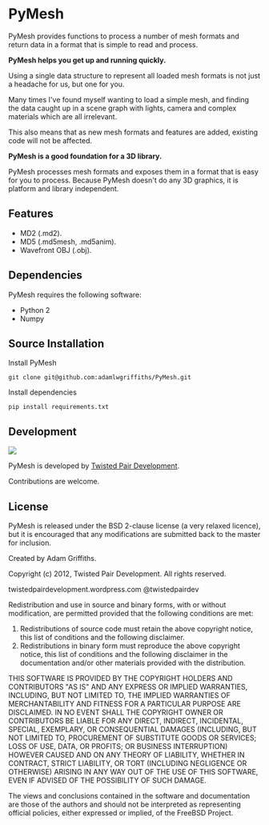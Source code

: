 PyMesh
======

PyMesh provides functions to process a number of mesh formats and return data in a format that is simple to read and
process.

__PyMesh helps you get up and running quickly.__

Using a single data structure to represent all loaded mesh formats is not just a headache for us, but one for you.

Many times I've found myself wanting to load a simple mesh, and finding the data caught up in a scene graph with lights, camera and complex materials which are all irrelevant.

This also means that as new mesh formats and features are added, existing code will not be affected.


__PyMesh is a good foundation for a 3D library.__

PyMesh processes mesh formats and exposes them in a format that is easy for you to process.
Because PyMesh doesn't do any 3D graphics, it is platform and library independent.


Features
--------

   * MD2 (.md2).
   * MD5 (.md5mesh, .md5anim).
   * Wavefront OBJ (.obj).

Dependencies
------------

PyMesh requires the following software:

   * Python 2
   * Numpy

Source Installation
-------------------

Install PyMesh
```
git clone git@github.com:adamlwgriffiths/PyMesh.git
```

Install dependencies
```
pip install requirements.txt
```

Development
-----------------------

<img src="http://twistedpairdevelopment.files.wordpress.com/2010/10/twisted_pair-0086.png">

PyMesh is developed by [Twisted Pair Development](http://twistedpairdevelopment.wordpress.com).

Contributions are welcome.


License
---------------

PyMesh is released under the BSD 2-clause license (a very relaxed licence), but it is encouraged that any modifications are submitted back to the master for inclusion.

Created by Adam Griffiths.

Copyright (c) 2012, Twisted Pair Development.
All rights reserved.

twistedpairdevelopment.wordpress.com
@twistedpairdev

Redistribution and use in source and binary forms, with or without
modification, are permitted provided that the following conditions are met: 

1. Redistributions of source code must retain the above copyright notice, this list of conditions and the following disclaimer. 
2. Redistributions in binary form must reproduce the above copyright notice, this list of conditions and the following disclaimer in the documentation and/or other materials provided with the distribution. 

THIS SOFTWARE IS PROVIDED BY THE COPYRIGHT HOLDERS AND CONTRIBUTORS "AS IS" AND
ANY EXPRESS OR IMPLIED WARRANTIES, INCLUDING, BUT NOT LIMITED TO, THE IMPLIED
WARRANTIES OF MERCHANTABILITY AND FITNESS FOR A PARTICULAR PURPOSE ARE
DISCLAIMED. IN NO EVENT SHALL THE COPYRIGHT OWNER OR CONTRIBUTORS BE LIABLE FOR
ANY DIRECT, INDIRECT, INCIDENTAL, SPECIAL, EXEMPLARY, OR CONSEQUENTIAL DAMAGES
(INCLUDING, BUT NOT LIMITED TO, PROCUREMENT OF SUBSTITUTE GOODS OR SERVICES;
LOSS OF USE, DATA, OR PROFITS; OR BUSINESS INTERRUPTION) HOWEVER CAUSED AND
ON ANY THEORY OF LIABILITY, WHETHER IN CONTRACT, STRICT LIABILITY, OR TORT
(INCLUDING NEGLIGENCE OR OTHERWISE) ARISING IN ANY WAY OUT OF THE USE OF THIS
SOFTWARE, EVEN IF ADVISED OF THE POSSIBILITY OF SUCH DAMAGE.

The views and conclusions contained in the software and documentation are those
of the authors and should not be interpreted as representing official policies, 
either expressed or implied, of the FreeBSD Project.
